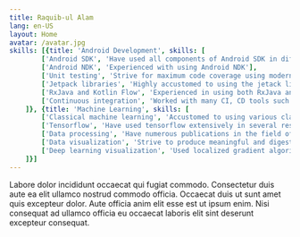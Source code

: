 ```yaml
---
title: Raquib-ul Alam
lang: en-US
layout: Home
avatar: /avatar.jpg
skills: [{title: 'Android Development', skills: [
        ['Android SDK', 'Have used all components of Android SDK in different projects'], 
        ['Android NDK', 'Experienced with using Android NDK'], 
        ['Unit testing', 'Strive for maximum code coverage using modern test-first development'],
        ['Jetpack libraries', 'Highly accustomed to using the jetack libraries'],
        ['RxJava and Kotlin Flow', 'Experienced in using both RxJava and Kotlin Flow in different projects'],
        ['Continuous integration', 'Worked with many CI, CD tools such as teamcity, bamboo, and bitbucket pipelines']
    ]}, {title: 'Machine Learning', skills: [
        ['Classical machine learning', 'Accustomed to using various classical machine learning algorithms in different projects'],
        ['Tensorflow', 'Have used tensorflow extensively in several research projects'],
        ['Data processing', 'Have numerous publications in the field of medical signal and image processing'],
        ['Data visualization', 'Strive to produce meaningful and digestable visualization of big data'],
        ['Deep learning visualization', 'Used localized gradient algorithm to produce visual explanation of deep learning model decisions']
    ]}]
---
```


Labore dolor incididunt occaecat qui fugiat commodo. Consectetur duis aute ea elit ullamco nostrud commodo officia. Occaecat duis ut sunt amet quis excepteur dolor. Aute officia anim elit esse est ut ipsum enim. Nisi consequat ad ullamco officia eu occaecat laboris elit sint deserunt excepteur consequat.

<br/>